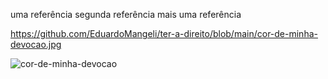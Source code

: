 uma referência
segunda referência
mais uma referência


https://github.com/EduardoMangeli/ter-a-direito/blob/main/cor-de-minha-devocao.jpg


![cor-de-minha-devocao](https://github.com/user-attachments/assets/dce53e26-6edd-4cf4-9ec9-9cc32e481318)
